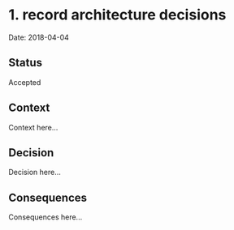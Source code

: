# 1. record architecture decisions

Date: 2018-04-04

## Status

Accepted

## Context

Context here...

## Decision

Decision here...

## Consequences

Consequences here...
